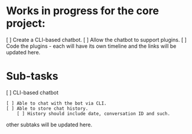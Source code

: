 # Works in progress for the core project:

[ ] Create a CLI-based chatbot.
[ ] Allow the chatbot to support plugins.
[ ] Code the plugins - each will have its own timeline and the links will be updated here.

# Sub-tasks

[ ] CLI-based chatbot

    [ ] Able to chat with the bot via CLI.
    [ ] Able to store chat history.
        [ ] History should include date, conversation ID and such.

other subtaks will be updated here.
